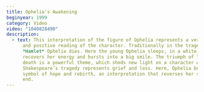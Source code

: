 ```yaml
---
title: Ophelia's Awakening
beginyear: 1999
category: Video
video: "1040828490"
description:
  - text: This interpretation of the figure of Ophelia represents a very interesting
      and positive reading of the character. Traditionally in the tragedy of
      *Hamlet* Ophelia dies. Here the young Ophelia sleeps, in a white limbo she
      recovers her energy and bursts into a big smile. The triumph of life over
      death is a powerful theme, which sheds new light on a character who in
      Shakespeare’s tragedy represents grief and loss. Here, Ophelia becomes a
      symbol of hope and rebirth, an interpretation that reverses her sorrowful
      end.
---
```


